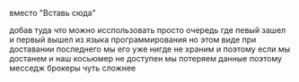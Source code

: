 вместо "Вставь сюда"

добав туда что можно исспользовать просто очередь где певый зашел  и первый вышел из языка программирования но 
этом виде при доставании последнего мы его уже нигде не храним и поэтому если мы достанем и наш косьюмер не доступен мы потеряем данные
поэтому месседж брокеры чуть сложнее